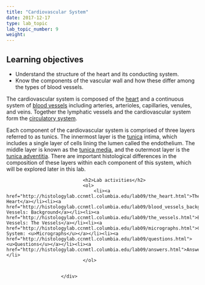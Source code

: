 ```yaml
---
title: "Cardiovascular System"
date: 2017-12-17
type: lab_topic
lab_topic_number: 9
weight: 
---
```

<div class="entrybody">
						<h2>Learning objectives</h2>


<ul>
<li>Understand the structure of the heart and its conducting system.</li>
<li>Know the components of the vascular wall and how these differ among the types of blood vessels.</li>
</ul>



<p>The cardiovascular system is composed of the <u>heart</u> and a continuous system of <u>blood vessels</u> including arteries, arterioles, capillaries, venules, and veins. Together the lymphatic vessels and the cardiovascular system form the <u>circulatory system</u>.</p>

<p>Each component of the cardiovascular system is comprised of three layers referred to as tunics. The innermost layer is the <u>tunica</u> intima, which includes a single layer of cells lining the lumen called the endothelium. The middle layer is known as the <u>tunica media</u>, and the outermost layer is the <u>tunica adventitia</u>. There are important histological differences in the composition of these layers within each component of this system, which will be explored later in this lab.  </p>
						
						
							
								
								<h2>Lab activities</h2>
								<ol>
									<li><a href="http://histologylab.ccnmtl.columbia.edu/lab09/the_heart.html">The Heart</a></li><li><a href="http://histologylab.ccnmtl.columbia.edu/lab09/blood_vessels_background.html">Blood Vessels: Background</a></li><li><a href="http://histologylab.ccnmtl.columbia.edu/lab09/the_vessels.html">Blood Vessels: The Vessels</a></li><li><a href="http://histologylab.ccnmtl.columbia.edu/lab09/micrographs.html">Cardiovascular System: <u>Micrographs</u></a></li><li><a href="http://histologylab.ccnmtl.columbia.edu/lab09/questions.html"><u>Questions</u></a></li><li><a href="http://histologylab.ccnmtl.columbia.edu/lab09/answers.html">Answers</a></li>
								</ol>
							
						
						</div>